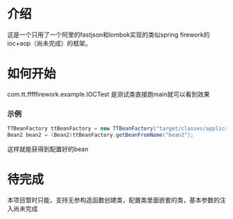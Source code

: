 # 介绍

这是一个只用了一个阿里的fastjson和lombok实现的类似spring firework的ioc+aop（尚未完成）的框架。

# 如何开始

com.tt.fffffirework.example.IOCTest  是测试类直接跑main就可以看到效果

### 示例

```java
TTBeanFactory ttBeanFactory = new TTBeanFactory("target/classes/application.json");
Bean2 bean2 = (Bean2)ttBeanFactory.getBeanFromName("bean2");
```

这样就能获得到配置好的bean

# 待完成

本项目暂时只能，支持无参构造函数创建类，配置类里面嵌套的类，基本参数的注入尚未完成

